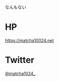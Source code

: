 なんもない
  
# HP
https://matcha10024.net  
  
# Twitter
[@matcha1024_](https://twitter.com/matcha1024_)  
